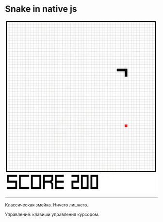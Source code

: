 Snake in native js
=========

![](snakegif.gif)

-------

Классическая змейка. Ничего лишнего.

Управление: клавиши управления курсором.
